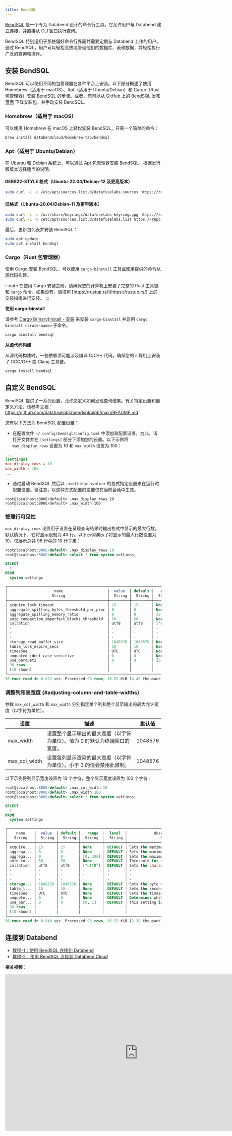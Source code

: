 ```yaml
---
title: BendSQL
---
```


[BendSQL](https://github.com/datafuselabs/BendSQL) 是一个专为 Databend 设计的命令行工具。它允许用户与 Databend 建立连接，并直接从 CLI 窗口执行查询。

BendSQL 特别适用于那些偏好命令行界面并需要定期与 Databend 工作的用户。通过 BendSQL，用户可以轻松高效地管理他们的数据库、表和数据，并轻松执行广泛的查询和操作。

## 安装 BendSQL

BendSQL 可以使用不同的包管理器在各种平台上安装。以下部分概述了使用 Homebrew（适用于 macOS）、Apt（适用于 Ubuntu/Debian）和 Cargo（Rust 包管理器）安装 BendSQL 的步骤。或者，您可以从 GitHub 上的 [BendSQL 发布页面](https://github.com/datafuselabs/BendSQL/releases) 下载安装包，并手动安装 BendSQL。

### Homebrew（适用于 macOS）

可以使用 Homebrew 在 macOS 上轻松安装 BendSQL，只需一个简单的命令：

```bash
brew install databendcloud/homebrew-tap/bendsql
```

### Apt（适用于 Ubuntu/Debian）

在 Ubuntu 和 Debian 系统上，可以通过 Apt 包管理器安装 BendSQL。根据发行版版本选择适当的说明。

#### DEB822-STYLE 格式（Ubuntu-22.04/Debian-12 及更高版本）

```bash
sudo curl -L -o /etc/apt/sources.list.d/datafuselabs.sources https://repo.databend.rs/deb/datafuselabs.sources
```

#### 旧格式（Ubuntu-20.04/Debian-11 及更早版本）

```bash
sudo curl -L -o /usr/share/keyrings/datafuselabs-keyring.gpg https://repo.databend.rs/deb/datafuselabs.gpg
sudo curl -L -o /etc/apt/sources.list.d/datafuselabs.list https://repo.databend.rs/deb/datafuselabs.list
```

最后，更新包列表并安装 BendSQL：

```bash
sudo apt update
sudo apt install bendsql
```

### Cargo（Rust 包管理器）

使用 Cargo 安装 BendSQL，可以使用 `cargo-binstall` 工具或使用提供的命令从源代码构建。

:::note
在使用 Cargo 安装之前，请确保您的计算机上安装了完整的 Rust 工具链和 `cargo` 命令。如果没有，请按照 [https://rustup.rs/](https://rustup.rs/) 上的安装指南进行安装。
:::

**使用 cargo-binstall**

请参考 [Cargo B(inary)Install - 安装](https://github.com/cargo-bins/cargo-binstall#installation) 来安装 `cargo-binstall` 并启用 `cargo binstall <crate-name>` 子命令。

```bash
cargo binstall bendsql
```

**从源代码构建**

从源代码构建时，一些依赖项可能涉及编译 C/C++ 代码。确保您的计算机上安装了 GCC/G++ 或 Clang 工具链。

```bash
cargo install bendsql
```

## 自定义 BendSQL

BendSQL 提供了一系列设置，允许您定义如何呈现查询结果。有关特定设置和自定义方法，请参考文档：https://github.com/datafuselabs/bendsql/blob/main/README.md

您有以下方法为 BendSQL 配置设置：

- 在配置文件 `~/.config/bendsql/config.toml` 中添加和配置设置。为此，请打开文件并在 `[settings]` 部分下添加您的设置。以下示例将 `max_display_rows` 设置为 10 和 `max_width` 设置为 100：

```toml title='示例：'
...
[settings]
max_display_rows = 10
max_width = 100
...
```

- 通过启动 BendSQL 然后以 `.<setting> <value>` 的格式指定设置来在运行时配置设置。请注意，以这种方式配置的设置仅在当前会话中生效。

```shell title='示例：'
root@localhost:8000/default> .max_display_rows 10
root@localhost:8000/default> .max_width 100
```

### 管理行可见性

`max_display_rows` 设置用于设置在呈现查询结果时输出格式中显示的最大行数。默认情况下，它将显示限制为 40 行。以下示例演示了将显示的最大行数设置为 10，仅展示总共 96 行中的 10 行子集：

```sql title='示例：'
root@localhost:8000/default> .max_display_rows 10
root@localhost:8000/default> select * from system.settings;

SELECT
  *
FROM
  system.settings

┌────────────────────────────────────────────────────────────────────────────────────────────────────────────────────────────────────────────────────────────────────────────────────────────────────────────────────────────────────────────────────┐
│                     name                    │  value  │ default │   range  │  level  │                                                                     description                                                                    │  type  │
│                    String                   │  String │  String │  String  │  String │                                                                       String                                                                       │ String │
├─────────────────────────────────────────────┼─────────┼─────────┼──────────┼─────────┼────────────────────────────────────────────────────────────────────────────────────────────────────────────────────────────────────────────────────┼────────┤
│ acquire_lock_timeout                        │ 15      │ 15      │ None     │ DEFAULT │ Sets the maximum timeout in seconds for acquire a lock.                                                                                            │ UInt64 │
│ aggregate_spilling_bytes_threshold_per_proc │ 0       │ 0       │ None     │ DEFAULT │ Sets the maximum amount of memory in bytes that an aggregator can use before spilling data to storage during query execution.                      │ UInt64 │
│ aggregate_spilling_memory_ratio             │ 0       │ 0       │ [0, 100] │ DEFAULT │ Sets the maximum memory ratio in bytes that an aggregator can use before spilling data to storage during query execution.                          │ UInt64 │
│ auto_compaction_imperfect_blocks_threshold  │ 50      │ 50      │ None     │ DEFAULT │ Threshold for triggering auto compaction. This occurs when the number of imperfect blocks in a snapshot exceeds this value after write operations. │ UInt64 │
│ collation                                   │ utf8    │ utf8    │ ["utf8"] │ DEFAULT │ Sets the character collation. Available values include "utf8".                                                                                     │ String │
│ ·                                           │ ·       │ ·       │ ·        │ ·       │ ·                                                                                                                                                  │ ·      │
│ ·                                           │ ·       │ ·       │ ·        │ ·       │ ·                                                                                                                                                  │ ·      │
│ ·                                           │ ·       │ ·       │ ·        │ ·       │ ·                                                                                                                                                  │ ·      │
│ storage_read_buffer_size                    │ 1048576 │ 1048576 │ None     │ DEFAULT │ Sets the byte size of the buffer used for reading data into memory.                                                                                │ UInt64 │
│ table_lock_expire_secs                      │ 10      │ 10      │ None     │ DEFAULT │ Sets the seconds that the table lock will expire in.                                                                                               │ UInt64 │
│ timezone                                    │ UTC     │ UTC     │ None     │ DEFAULT │ Sets the timezone.                                                                                                                                 │ String │
│ unquoted_ident_case_sensitive               │ 0       │ 0       │ None     │ DEFAULT │ Determines whether Databend treats unquoted identifiers as case-sensitive.                                                                         │ UInt64 │
│ use_parquet2                                │ 0       │ 0       │ [0, 1]   │ DEFAULT │ This setting is deprecated                                                                                                                         │ UInt64 │
│ 96 rows                                     │         │         │          │         │                                                                                                                                                    │        │
│ (10 shown)                                  │         │         │          │         │                                                                                                                                                    │        │
└────────────────────────────────────────────────────────────────────────────────────────────────────────────────────────────────────────────────────────────────────────────────────────────────────────────────────────────────────────────────────┘
96 rows read in 0.022 sec. Processed 96 rows, 16.52 KiB (4.45 thousand rows/s, 766.10 KiB/s)
```

### 调整列和表宽度 {#adjusting-column-and-table-widths}

参数 `max_col_width` 和 `max_width` 分别指定单个列和整个显示输出的最大允许宽度（以字符为单位）。

| 设置           | 描述                                                                                                     | 默认值      |
|---------------|----------------------------------------------------------------------------------------------------------|------------|
| max_width     | 设置整个显示输出的最大宽度（以字符为单位）。值为 0 时默认为终端窗口的宽度。                                | 1048576    |
| max_col_width | 设置每列显示渲染的最大宽度（以字符为单位）。小于 3 的值会禁用此限制。                                      | 1048576    |

以下示例将列显示宽度设置为 10 个字符，整个显示宽度设置为 100 个字符：

```sql title='示例：'
root@localhost:8000/default> .max_col_width 10
root@localhost:8000/default> .max_width 100
root@localhost:8000/default> select * from system.settings;

SELECT
  *
FROM
  system.settings

┌──────────────────────────────────────────────────────────────────────────────────────────────────┐
│    name    │  value  │ default │   range  │  level  │            description            │  type  │
│   String   │  String │  String │  String  │  String │               String              │ String │
├────────────┼─────────┼─────────┼──────────┼─────────┼───────────────────────────────────┼────────┤
│ acquire... │ 15      │ 15      │ None     │ DEFAULT │ Sets the maximum timeout in se... │ UInt64 │
│ aggrega... │ 0       │ 0       │ None     │ DEFAULT │ Sets the maximum amount of mem... │ UInt64 │
│ aggrega... │ 0       │ 0       │ [0, 100] │ DEFAULT │ Sets the maximum memory ratio ... │ UInt64 │
│ auto_co... │ 50      │ 50      │ None     │ DEFAULT │ Threshold for triggering auto ... │ UInt64 │
│ collation  │ utf8    │ utf8    │ ["utf8"] │ DEFAULT │ Sets the character collation. ... │ String │
│ ·          │ ·       │ ·       │ ·        │ ·       │ ·                                 │ ·      │
│ ·          │ ·       │ ·       │ ·        │ ·       │ ·                                 │ ·      │
│ ·          │ ·       │ ·       │ ·        │ ·       │ ·                                 │ ·      │
│ storage... │ 1048576 │ 1048576 │ None     │ DEFAULT │ Sets the byte size of the buff... │ UInt64 │
│ table_l... │ 10      │ 10      │ None     │ DEFAULT │ Sets the seconds that the tabl... │ UInt64 │
│ timezone   │ UTC     │ UTC     │ None     │ DEFAULT │ Sets the timezone.                │ String │
│ unquote... │ 0       │ 0       │ None     │ DEFAULT │ Determines whether Databend tr... │ UInt64 │
│ use_par... │ 0       │ 0       │ [0, 1]   │ DEFAULT │ This setting is deprecated        │ UInt64 │
│ 96 rows    │         │         │          │         │                                   │        │
│ (10 shown) │         │         │          │         │                                   │        │
└──────────────────────────────────────────────────────────────────────────────────────────────────┘
96 rows read in 0.040 sec. Processed 96 rows, 16.52 KiB (2.38 thousand rows/s, 410.18 KiB/s)
```

## 连接到 Databend

- [教程-1：使用 BendSQL 连接到 Databend](00-connect-to-databend.md)
- [教程-2：使用 BendSQL 连接到 Databend Cloud](01-connect-to-databend-cloud.md)

**相关视频：**

<iframe width="853" height="505" className="iframe-video" src="https://www.youtube.com/embed/3cFmGvtU-ws" title="YouTube video player" frameBorder="0" allow="accelerometer; autoplay; clipboard-write; encrypted-media; gyroscope; picture-in-picture; web-share" allowFullScreen></iframe>
